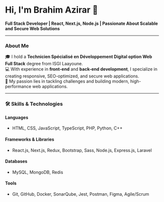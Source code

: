 # Hi, I'm Brahim Azirar 👋
**Full Stack Developer | React, Next.js, Node.js | Passionate About Scalable and Secure Web Solutions**

---

### About Me
🎓 I hold a **Technicien Spécialisé en Développement Digital option Web Full Stack** degree from ISGI Laayoune.  
💻 With experience in **front-end** and **back-end development**, I specialize in creating responsive, SEO-optimized, and secure web applications.  
🚀 My passion lies in tackling challenges and building modern, high-performance web applications.  

---

### 🛠️ Skills & Technologies

#### **Languages**
- HTML, CSS, JavaScript, TypeScript, PHP, Python, C++

#### **Frameworks & Libraries**
- React.js, Next.js, Redux, Bootstrap, Sass, Node.js, Express.js, Laravel

#### **Databases**
- MySQL, MongoDB, Redis

#### **Tools**
- Git, GitHub, Docker, SonarQube, Jest, Postman, Figma, Agile/Scrum
